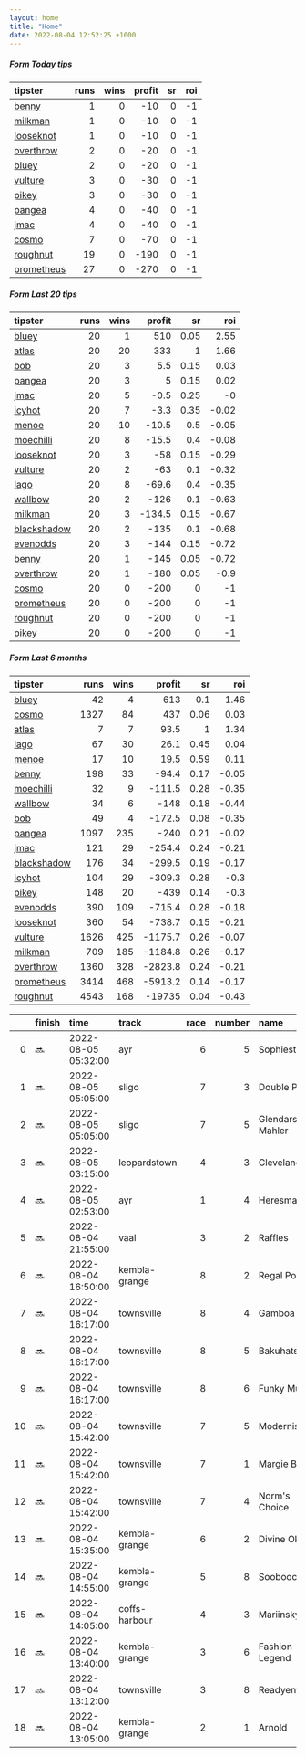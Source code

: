 ```yaml
---   
layout: home  
title: "Home"   
date: 2022-08-04 12:52:25 +1000  
---   
```



##### Form Today tips   

| tipster                                                       |   runs |   wins |   profit |   sr |   roi |
|:--------------------------------------------------------------|-------:|-------:|---------:|-----:|------:|
| [benny](https://mrwayneo.github.io/tips/benny.html)           |      1 |      0 |      -10 |    0 |    -1 |
| [milkman](https://mrwayneo.github.io/tips/milkman.html)       |      1 |      0 |      -10 |    0 |    -1 |
| [looseknot](https://mrwayneo.github.io/tips/looseknot.html)   |      1 |      0 |      -10 |    0 |    -1 |
| [overthrow](https://mrwayneo.github.io/tips/overthrow.html)   |      2 |      0 |      -20 |    0 |    -1 |
| [bluey](https://mrwayneo.github.io/tips/bluey.html)           |      2 |      0 |      -20 |    0 |    -1 |
| [vulture](https://mrwayneo.github.io/tips/vulture.html)       |      3 |      0 |      -30 |    0 |    -1 |
| [pikey](https://mrwayneo.github.io/tips/pikey.html)           |      3 |      0 |      -30 |    0 |    -1 |
| [pangea](https://mrwayneo.github.io/tips/pangea.html)         |      4 |      0 |      -40 |    0 |    -1 |
| [jmac](https://mrwayneo.github.io/tips/jmac.html)             |      4 |      0 |      -40 |    0 |    -1 |
| [cosmo](https://mrwayneo.github.io/tips/cosmo.html)           |      7 |      0 |      -70 |    0 |    -1 |
| [roughnut](https://mrwayneo.github.io/tips/roughnut.html)     |     19 |      0 |     -190 |    0 |    -1 |
| [prometheus](https://mrwayneo.github.io/tips/prometheus.html) |     27 |      0 |     -270 |    0 |    -1 |

##### Form Last 20 tips   

| tipster                                                         |   runs |   wins |   profit |   sr |   roi |
|:----------------------------------------------------------------|-------:|-------:|---------:|-----:|------:|
| [bluey](https://mrwayneo.github.io/tips/bluey.html)             |     20 |      1 |    510   | 0.05 |  2.55 |
| [atlas](https://mrwayneo.github.io/tips/atlas.html)             |     20 |     20 |    333   | 1    |  1.66 |
| [bob](https://mrwayneo.github.io/tips/bob.html)                 |     20 |      3 |      5.5 | 0.15 |  0.03 |
| [pangea](https://mrwayneo.github.io/tips/pangea.html)           |     20 |      3 |      5   | 0.15 |  0.02 |
| [jmac](https://mrwayneo.github.io/tips/jmac.html)               |     20 |      5 |     -0.5 | 0.25 | -0    |
| [icyhot](https://mrwayneo.github.io/tips/icyhot.html)           |     20 |      7 |     -3.3 | 0.35 | -0.02 |
| [menoe](https://mrwayneo.github.io/tips/menoe.html)             |     20 |     10 |    -10.5 | 0.5  | -0.05 |
| [moechilli](https://mrwayneo.github.io/tips/moechilli.html)     |     20 |      8 |    -15.5 | 0.4  | -0.08 |
| [looseknot](https://mrwayneo.github.io/tips/looseknot.html)     |     20 |      3 |    -58   | 0.15 | -0.29 |
| [vulture](https://mrwayneo.github.io/tips/vulture.html)         |     20 |      2 |    -63   | 0.1  | -0.32 |
| [lago](https://mrwayneo.github.io/tips/lago.html)               |     20 |      8 |    -69.6 | 0.4  | -0.35 |
| [wallbow](https://mrwayneo.github.io/tips/wallbow.html)         |     20 |      2 |   -126   | 0.1  | -0.63 |
| [milkman](https://mrwayneo.github.io/tips/milkman.html)         |     20 |      3 |   -134.5 | 0.15 | -0.67 |
| [blackshadow](https://mrwayneo.github.io/tips/blackshadow.html) |     20 |      2 |   -135   | 0.1  | -0.68 |
| [evenodds](https://mrwayneo.github.io/tips/evenodds.html)       |     20 |      3 |   -144   | 0.15 | -0.72 |
| [benny](https://mrwayneo.github.io/tips/benny.html)             |     20 |      1 |   -145   | 0.05 | -0.72 |
| [overthrow](https://mrwayneo.github.io/tips/overthrow.html)     |     20 |      1 |   -180   | 0.05 | -0.9  |
| [cosmo](https://mrwayneo.github.io/tips/cosmo.html)             |     20 |      0 |   -200   | 0    | -1    |
| [prometheus](https://mrwayneo.github.io/tips/prometheus.html)   |     20 |      0 |   -200   | 0    | -1    |
| [roughnut](https://mrwayneo.github.io/tips/roughnut.html)       |     20 |      0 |   -200   | 0    | -1    |
| [pikey](https://mrwayneo.github.io/tips/pikey.html)             |     20 |      0 |   -200   | 0    | -1    |

##### Form Last 6 months   

| tipster                                                         |   runs |   wins |   profit |   sr |   roi |
|:----------------------------------------------------------------|-------:|-------:|---------:|-----:|------:|
| [bluey](https://mrwayneo.github.io/tips/bluey.html)             |     42 |      4 |    613   | 0.1  |  1.46 |
| [cosmo](https://mrwayneo.github.io/tips/cosmo.html)             |   1327 |     84 |    437   | 0.06 |  0.03 |
| [atlas](https://mrwayneo.github.io/tips/atlas.html)             |      7 |      7 |     93.5 | 1    |  1.34 |
| [lago](https://mrwayneo.github.io/tips/lago.html)               |     67 |     30 |     26.1 | 0.45 |  0.04 |
| [menoe](https://mrwayneo.github.io/tips/menoe.html)             |     17 |     10 |     19.5 | 0.59 |  0.11 |
| [benny](https://mrwayneo.github.io/tips/benny.html)             |    198 |     33 |    -94.4 | 0.17 | -0.05 |
| [moechilli](https://mrwayneo.github.io/tips/moechilli.html)     |     32 |      9 |   -111.5 | 0.28 | -0.35 |
| [wallbow](https://mrwayneo.github.io/tips/wallbow.html)         |     34 |      6 |   -148   | 0.18 | -0.44 |
| [bob](https://mrwayneo.github.io/tips/bob.html)                 |     49 |      4 |   -172.5 | 0.08 | -0.35 |
| [pangea](https://mrwayneo.github.io/tips/pangea.html)           |   1097 |    235 |   -240   | 0.21 | -0.02 |
| [jmac](https://mrwayneo.github.io/tips/jmac.html)               |    121 |     29 |   -254.4 | 0.24 | -0.21 |
| [blackshadow](https://mrwayneo.github.io/tips/blackshadow.html) |    176 |     34 |   -299.5 | 0.19 | -0.17 |
| [icyhot](https://mrwayneo.github.io/tips/icyhot.html)           |    104 |     29 |   -309.3 | 0.28 | -0.3  |
| [pikey](https://mrwayneo.github.io/tips/pikey.html)             |    148 |     20 |   -439   | 0.14 | -0.3  |
| [evenodds](https://mrwayneo.github.io/tips/evenodds.html)       |    390 |    109 |   -715.4 | 0.28 | -0.18 |
| [looseknot](https://mrwayneo.github.io/tips/looseknot.html)     |    360 |     54 |   -738.7 | 0.15 | -0.21 |
| [vulture](https://mrwayneo.github.io/tips/vulture.html)         |   1626 |    425 |  -1175.7 | 0.26 | -0.07 |
| [milkman](https://mrwayneo.github.io/tips/milkman.html)         |    709 |    185 |  -1184.8 | 0.26 | -0.17 |
| [overthrow](https://mrwayneo.github.io/tips/overthrow.html)     |   1360 |    328 |  -2823.8 | 0.24 | -0.21 |
| [prometheus](https://mrwayneo.github.io/tips/prometheus.html)   |   3414 |    468 |  -5913.2 | 0.14 | -0.17 |
| [roughnut](https://mrwayneo.github.io/tips/roughnut.html)       |   4543 |    168 | -19735   | 0.04 | -0.43 |

|    | finish   | time                | track         |   race |   number | name            |   odds | tipster     |
|---:|:---------|:--------------------|:--------------|-------:|---------:|:----------------|-------:|:------------|
|  0 | :soon:   | 2022-08-05 05:32:00 | ayr           |      6 |        5 | Sophiesticate   |   0    | vulture     |
|  1 | :soon:   | 2022-08-05 05:05:00 | sligo         |      7 |        3 | Double Pink     |   0    | overthrow   |
|  2 | :soon:   | 2022-08-05 05:05:00 | sligo         |      7 |        5 | Glendars Mahler |   0    | looseknot   |
|  3 | :soon:   | 2022-08-05 03:15:00 | leopardstown  |      4 |        3 | Cleveland       |   4.5  | vulture     |
|  4 | :soon:   | 2022-08-05 02:53:00 | ayr           |      1 |        4 | Heresmax        |   3.7  | vulture     |
|  5 | :soon:   | 2022-08-04 21:55:00 | vaal          |      3 |        2 | Raffles         |   0    | milkman     |
|  6 | :soon:   | 2022-08-04 16:50:00 | kembla-grange |      8 |        2 | Regal Pom       |   1.85 | benny,jmac  |
|  7 | :soon:   | 2022-08-04 16:17:00 | townsville    |      8 |        4 | Gamboa          |   4.6  | pikey       |
|  8 | :soon:   | 2022-08-04 16:17:00 | townsville    |      8 |        5 | Bakuhatsu       |   4.6  | pangea      |
|  9 | :soon:   | 2022-08-04 16:17:00 | townsville    |      8 |        6 | Funky Music     |  14    | cosmo,bluey |
| 10 | :soon:   | 2022-08-04 15:42:00 | townsville    |      7 |        5 | Modernism       |   4.33 | overthrow   |
| 11 | :soon:   | 2022-08-04 15:42:00 | townsville    |      7 |        1 | Margie Bee      |  26    | pangea      |
| 12 | :soon:   | 2022-08-04 15:42:00 | townsville    |      7 |        4 | Norm's Choice   |   8    | pikey       |
| 13 | :soon:   | 2022-08-04 15:35:00 | kembla-grange |      6 |        2 | Divine Okay     |   3.4  | jmac        |
| 14 | :soon:   | 2022-08-04 14:55:00 | kembla-grange |      5 |        8 | Soobooco        |   2.75 | jmac        |
| 15 | :soon:   | 2022-08-04 14:05:00 | coffs-harbour |      4 |        3 | Mariinsky       |  14    | cosmo,bluey |
| 16 | :soon:   | 2022-08-04 13:40:00 | kembla-grange |      3 |        6 | Fashion Legend  |   2.75 | pangea      |
| 17 | :soon:   | 2022-08-04 13:12:00 | townsville    |      3 |        8 | Readyentime     |   4    | pikey       |
| 18 | :soon:   | 2022-08-04 13:05:00 | kembla-grange |      2 |        1 | Arnold          |   1.6  | jmac        |